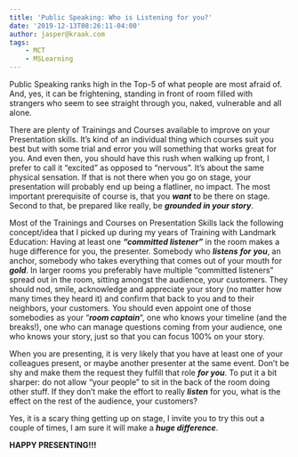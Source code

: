 ```yaml
---
title: 'Public Speaking: Who is Listening for you?'
date: '2019-12-13T08:26:11-04:00'
author: jasper@kraak.com
tags:
    - MCT
    - MSLearning
---
```


Public Speaking ranks high in the Top-5 of what people are most afraid of. And, yes, it can be frightening, standing in front of room filled with strangers who seem to see straight through you, naked, vulnerable and all alone.

There are plenty of Trainings and Courses available to improve on your Presentation skills. It’s kind of an individual thing which courses suit you best but with some trial and error you will something that works great for you. And even then, you should have this rush when walking up front, I prefer to call it “excited” as opposed to “nervous”. It’s about the same physical sensation. If that is not there when you go on stage, your presentation will probably end up being a flatliner, no impact. The most important prerequisite of course is, that you ***want*** to be there on stage. Second to that, be prepared like really, be ***grounded in your story***.

Most of the Trainings and Courses on Presentation Skills lack the following concept/idea that I picked up during my years of Training with Landmark Education: Having at least one ***“committed listener”*** in the room makes a huge difference for you, the presenter. Somebody who ***listens*** ***for*** ***you***, an anchor, somebody who takes everything that comes out of your mouth for ***gold***. In larger rooms you preferably have multiple “committed listeners” spread out in the room, sitting amongst the audience, your customers. They should nod, smile, acknowledge and appreciate your story (no matter how many times they heard it) and confirm that back to you and to their neighbors, your customers. You should even appoint one of those somebodies as your “***room captain***“, one who knows your timeline (and the breaks!), one who can manage questions coming from your audience, one who knows your story, just so that you can focus 100% on your story.

When you are presenting, it is very likely that you have at least one of your colleagues present, or maybe another presenter at the same event. Don’t be shy and make them the request they fulfill that role ***for you***. To put it a bit sharper: do not allow “your people” to sit in the back of the room doing other stuff. If they don’t make the effort to really ***listen*** for you, what is the effect on the rest of the audience, your customers?

Yes, it is a scary thing getting up on stage, I invite you to try this out a couple of times, I am sure it will make a ***huge difference***.

**HAPPY PRESENTING!!!**